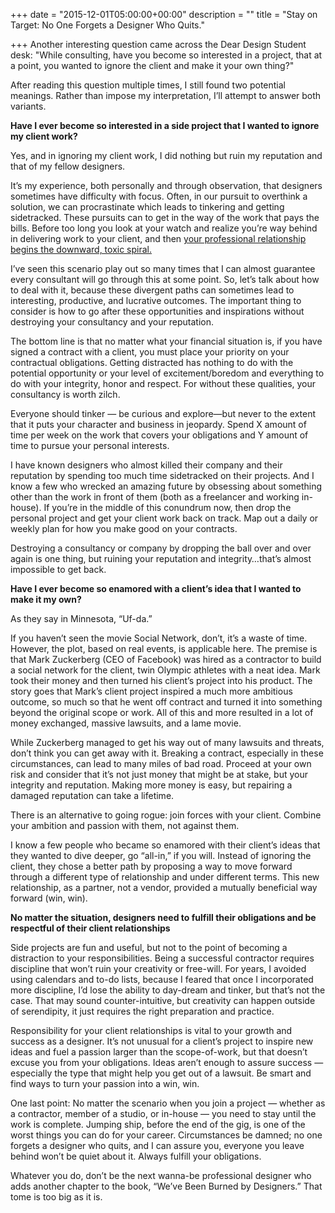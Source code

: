 +++
date = "2015-12-01T05:00:00+00:00"
description = ""
title = "Stay on Target: No One Forgets a Designer Who Quits."

+++
Another interesting question came across the Dear Design Student desk: "While consulting, have you become so interested in a project, that at a point, you wanted to ignore the client and make it your own thing?"

After reading this question multiple times, I still found two potential meanings. Rather than impose my interpretation, I’ll attempt to answer both variants.

**Have I ever become so interested in a side project that I wanted to ignore my client work?**

Yes, and in ignoring my client work, I did nothing but ruin my reputation and that of my fellow designers.

It’s my experience, both personally and through observation, that designers sometimes have difficulty with focus. Often, in our pursuit to overthink a solution, we can procrastinate which leads to tinkering and getting sidetracked. These pursuits can to get in the way of the work that pays the bills. Before too long you look at your watch and realize you’re way behind in delivering work to your client, and then [your professional relationship begins the downward, toxic spiral.](https://deardesignstudent.com/q-i-don-t-think-my-client-likes-me-anymore-what-did-i-do-wrong-e5b4a0fc29fe)

I’ve seen this scenario play out so many times that I can almost guarantee every consultant will go through this at some point. So, let’s talk about how to deal with it, because these divergent paths can sometimes lead to interesting, productive, and lucrative outcomes. The important thing to consider is how to go after these opportunities and inspirations without destroying your consultancy and your reputation.

The bottom line is that no matter what your financial situation is, if you have signed a contract with a client, you must place your priority on your contractual obligations. Getting distracted has nothing to do with the potential opportunity or your level of excitement/boredom and everything to do with your integrity, honor and respect. For without these qualities, your consultancy is worth zilch.

Everyone should tinker — be curious and explore—but never to the extent that it puts your character and business in jeopardy. Spend X amount of time per week on the work that covers your obligations and Y amount of time to pursue your personal interests.

I have known designers who almost killed their company and their reputation by spending too much time sidetracked on their projects. And I know a few who wrecked an amazing future by obsessing about something other than the work in front of them (both as a freelancer and working in-house). If you’re in the middle of this conundrum now, then drop the personal project and get your client work back on track. Map out a daily or weekly plan for how you make good on your contracts.

Destroying a consultancy or company by dropping the ball over and over again is one thing, but ruining your reputation and integrity…that’s almost impossible to get back.

**Have I ever become so enamored with a client’s idea that I wanted to make it my own?**

As they say in Minnesota, “Uf-da.”

If you haven’t seen the movie Social Network, don’t, it’s a waste of time. However, the plot, based on real events, is applicable here. The premise is that Mark Zuckerberg (CEO of Facebook) was hired as a contractor to build a social network for the client, twin Olympic athletes with a neat idea. Mark took their money and then turned his client’s project into his product. The story goes that Mark’s client project inspired a much more ambitious outcome, so much so that he went off contract and turned it into something beyond the original scope or work. All of this and more resulted in a lot of money exchanged, massive lawsuits, and a lame movie.

While Zuckerberg managed to get his way out of many lawsuits and threats, don’t think you can get away with it. Breaking a contract, especially in these circumstances, can lead to many miles of bad road. Proceed at your own risk and consider that it’s not just money that might be at stake, but your integrity and reputation. Making more money is easy, but repairing a damaged reputation can take a lifetime.

There is an alternative to going rogue: join forces with your client. Combine your ambition and passion with them, not against them.

I know a few people who became so enamored with their client’s ideas that they wanted to dive deeper, go “all-in,” if you will. Instead of ignoring the client, they chose a better path by proposing a way to move forward through a different type of relationship and under different terms. This new relationship, as a partner, not a vendor, provided a mutually beneficial way forward (win, win).

**No matter the situation, designers need to fulfill their obligations and be respectful of their client relationships**

Side projects are fun and useful, but not to the point of becoming a distraction to your responsibilities. Being a successful contractor requires discipline that won’t ruin your creativity or free-will. For years, I avoided using calendars and to-do lists, because I feared that once I incorporated more discipline, I’d lose the ability to day-dream and tinker, but that’s not the case. That may sound counter-intuitive, but creativity can happen outside of serendipity, it just requires the right preparation and practice.

Responsibility for your client relationships is vital to your growth and success as a designer. It’s not unusual for a client’s project to inspire new ideas and fuel a passion larger than the scope-of-work, but that doesn’t excuse you from your obligations. Ideas aren’t enough to assure success — especially the type that might help you get out of a lawsuit. Be smart and find ways to turn your passion into a win, win.

One last point: No matter the scenario when you join a project — whether as a contractor, member of a studio, or in-house — you need to stay until the work is complete. Jumping ship, before the end of the gig, is one of the worst things you can do for your career. Circumstances be damned; no one forgets a designer who quits, and I can assure you, everyone you leave behind won’t be quiet about it. Always fulfill your obligations.

Whatever you do, don’t be the next wanna-be professional designer who adds another chapter to the book, “We’ve Been Burned by Designers.” That tome is too big as it is.